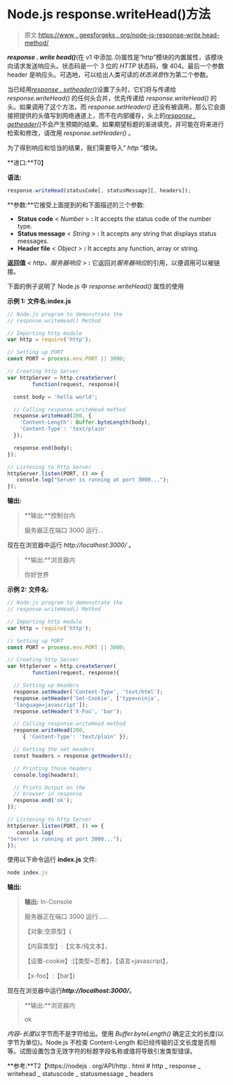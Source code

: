# Node.js response.writeHead()方法

> 原文:[https://www . geesforgeks . org/node-js-response-write head-method/](https://www.geeksforgeeks.org/node-js-response-writehead-method/)

***response . write head()***(在 v1 中添加..0)属性是“http”模块的内置属性，该模块向请求发送响应头。状态码是一个 3 位的 *HTTP* 状态码，像 404。最后一个参数 header 是响应头。可选地，可以给出人类可读的*状态消息*作为第二个参数。

当已经用[*response . setheader()*](https://www.geeksforgeeks.org/node-js-response-setheader-method/)设置了头时，它们将与传递给 *response.writeHead()* 的任何头合并，优先传递给 *response.writeHead()* 的头。如果调用了这个方法，而 *response.setHeader()* 还没有被调用，那么它会直接把提供的头值写到网络通道上，而不在内部缓存，头上的[*response . getheader()*](https://www.geeksforgeeks.org/node-js-response-getheaders-method/)不会产生预期的结果。如果期望标题的渐进填充，并可能在将来进行检索和修改，请改用 *response.setHeader()* 。

为了得到响应和恰当的结果，我们需要导入“ *http* ”模块。

**进口:**T0】

**语法:**

```js
response.writeHead(statusCode[, statusMessage][, headers]);

```

**参数:**它接受上面提到的和下面描述的三个参数:

*   **Status code** < *Number* > **:** It accepts the status code of the number type.
*   **Status message** < *String* > **:** It accepts any string that displays status messages.
*   **Header file** < *Object* > **:** It accepts any function, array or string.

**返回值** < *http。服务器响应* > **:** 它返回对*服务器响应*的引用，以便调用可以被链接。

下面的例子说明了 Node.js 中 *response.writeHead()* 属性的使用

**示例 1:** **文件名:index.js**

```js
// Node.js program to demonstrate the 
// response.writeHead() Method

// Importing http module
var http = require('http');

// Setting up PORT
const PORT = process.env.PORT || 3000;

// Creating http Server
var httpServer = http.createServer(
        function(request, response){

  const body = 'hello world';

  // Calling response.writeHead method
  response.writeHead(200, {
    'Content-Length': Buffer.byteLength(body),
    'Content-Type': 'text/plain'
  });

  response.end(body);
});

// Listening to http Server
httpServer.listen(PORT, () => {
   console.log("Server is running at port 3000...");
});
```

**输出:**

> **输出:**控制台内
> 
> 服务器正在端口 3000 运行…

现在在浏览器中运行 *http://localhost:3000/* 。

> **输出:**浏览器内
> 
> 你好世界

**示例 2:** **文件名:**

```js
// Node.js program to demonstrate the 
// response.writeHead() Method

// Importing http module
var http = require('http');

// Setting up PORT
const PORT = process.env.PORT || 3000;

// Creating http Server
var httpServer = http.createServer(
        function(request, response){

  // Setting up Headers  
  response.setHeader('Content-Type', 'text/html');
  response.setHeader('Set-Cookie', ['type=ninja', 
  'language=javascript']);
  response.setHeader('X-Foo', 'bar');

  // Calling response.writeHead method
  response.writeHead(200, 
     { 'Content-Type': 'text/plain' });

  // Getting the set Headers
  const headers = response.getHeaders();

  // Printing those headers
  console.log(headers);

  // Prints Output on the 
  // browser in response
  response.end('ok');
});

// Listening to http Server
httpServer.listen(PORT, () => {
   console.log(
"Server is running at port 3000...");
});
```

使用以下命令运行 **index.js** 文件:

```js
node index.js

```

**输出:**

> **输出:** In-Console
> 
> 服务器正在端口 3000 运行……
> 
> 【对象:空原型】{
> 
> 【内容类型】:【文本/纯文本】，
> 
> 【设置-cookie】:[【类型=忍者】，【语言=javascript】，
> 
> 【x-foo】:【bar】}

现在在浏览器中运行***http://localhost:3000/***。

> **输出:**浏览器内
> 
> ok

*内容-长度*以字节而不是字符给出。使用 *Buffer.byteLength()* 确定正文的长度(以字节为单位)。Node.js 不检查 Content-Length 和已经传输的正文长度是否相等。试图设置包含无效字符的标题字段名称或值将导致引发类型错误。

**参考:**T2【https://nodejs . org/API/http . html # http _ response _ writehead _ statuscode _ statusmessage _ headers